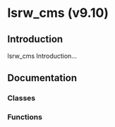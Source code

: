 # lsrw_cms (v9.10)
## Introduction
lsrw_cms Introduction...

## Documentation
### Classes
### Functions
